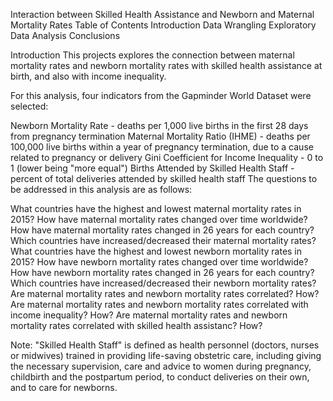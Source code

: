 Interaction between Skilled Health Assistance and Newborn and Maternal Mortality Rates
Table of Contents
Introduction
Data Wrangling
Exploratory Data Analysis
Conclusions

Introduction
This projects explores the connection between maternal mortality rates and newborn mortality rates with skilled health assistance at birth, and also with income inequality.

For this analysis, four indicators from the Gapminder World Dataset were selected:

Newborn Mortality Rate - deaths per 1,000 live births in the first 28 days from pregnancy termination
Maternal Mortality Ratio (IHME) - deaths per 100,000 live births within a year of pregnancy termination, due to a cause related to pregnancy or delivery
Gini Coefficient for Income Inequality - 0 to 1 (lower being "more equal")
Births Attended by Skilled Health Staff - percent of total deliveries attended by skilled health staff
The questions to be addressed in this analysis are as follows:

What countries have the highest and lowest maternal mortality rates in 2015?
How have maternal mortality rates changed over time worldwide?
How have maternal mortality rates changed in 26 years for each country?
Which countries have increased/decreased their maternal mortality rates?
What countries have the highest and lowest newborn mortality rates in 2015?
How have newborn mortality rates changed over time worldwide?
How have newborn mortality rates changed in 26 years for each country?
Which countries have increased/decreased their newborn mortality rates?
Are maternal mortality rates and newborn mortality rates correlated? How?
Are maternal mortality rates and newborn mortality rates correlated with income inequality? How?
Are maternal mortality rates and newborn mortality rates correlated with skilled health assistanc? How?

Note: "Skilled Health Staff" is defined as health personnel (doctors, nurses or midwives) trained in providing life-saving obstetric care, including giving the necessary supervision, care and advice to women during pregnancy, childbirth and the postpartum period, to conduct deliveries on their own, and to care for newborns.
